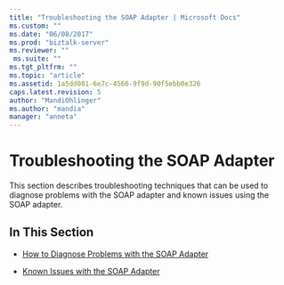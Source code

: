 ```yaml
---
title: "Troubleshooting the SOAP Adapter | Microsoft Docs"
ms.custom: ""
ms.date: "06/08/2017"
ms.prod: "biztalk-server"
ms.reviewer: ""
 ms.suite: ""
ms.tgt_pltfrm: ""
ms.topic: "article"
ms.assetid: 1a5dd081-6e7c-4566-9f9d-90f5ebb0e326
caps.latest.revision: 5
author: "MandiOhlinger"
ms.author: "mandia"
manager: "anneta"
---
```

# Troubleshooting the SOAP Adapter
This section describes troubleshooting techniques that can be used to diagnose problems with the SOAP adapter and known issues using the SOAP adapter.  
  
## In This Section  
  
-   [How to Diagnose Problems with the SOAP Adapter](../core/how-to-diagnose-problems-with-the-soap-adapter.md)  
  
-   [Known Issues with the SOAP Adapter](../core/known-issues-with-the-soap-adapter.md)